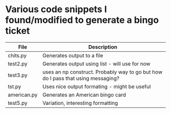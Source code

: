 # Various code snippets I found/modified to generate a bingo ticket
| File      | Description |
| --------- | ----------- |
| chits.py | Generates output to a file |
| test2.py | Generates output using list - will use for now |
| test3.py | uses an np construct. Probably way to go but how do I pass that using messaging? |
| tst.py | Uses nice output formating - might be useful |
| american.py | Generates an American bingo card |
| test5.py | Variation, interesting formatting |
